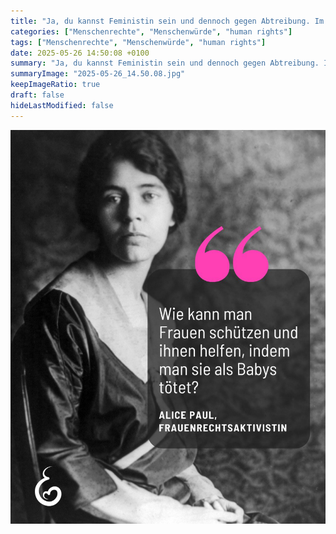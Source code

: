 ```yaml
---
title: "Ja, du kannst Feministin sein und dennoch gegen Abtreibung. Im Feminismus gibt es vielfältige Ansichten. Wenn du erkennst, dass bei einer Abtreibung ein menschliches Leben endet und nicht nur angebliche *Zellen*, siehst du darin auch eine Verletzung des Rechts auf Leben für das ungeborene Kind."
categories: ["Menschenrechte", "Menschenwürde", "human rights"]
tags: ["Menschenrechte", "Menschenwürde", "human rights"]
date: 2025-05-26 14:50:08 +0100
summary: "Ja, du kannst Feministin sein und dennoch gegen Abtreibung. Im Feminismus gibt es vielfältige Ansichten. Wenn du erkennst, dass bei einer Abtreibung ein menschliches Leben endet und nicht nur angebliche *Zellen*, siehst du darin auch eine Verletzung des Rechts auf Leben für das ungeborene Kind."
summaryImage: "2025-05-26_14.50.08.jpg"
keepImageRatio: true
draft: false
hideLastModified: false
---
```

[![Ja, du kannst Feministin sein und dennoch gegen Abtreibung. Im Feminismus gibt es vielfältige Ansichten. Wenn du erkennst, dass bei einer Abtreibung ein menschliches Leben endet und nicht nur angebliche *Zellen*, siehst du darin auch eine Verletzung des Rechts auf Leben für das ungeborene Kind.](2025-05-26_14.50.08.jpg "Ja, du kannst Feministin sein und dennoch gegen Abtreibung. Im Feminismus gibt es vielfältige Ansichten. Wenn du erkennst, dass bei einer Abtreibung ein menschliches Leben endet und nicht nur angebliche Zellen, siehst du darin auch eine Verletzung des Rechts auf Leben für das ungeborene Kind.")](https://www.sundaysforlife.org/de)
